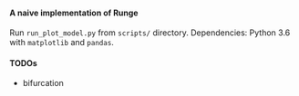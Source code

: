 #### A naive implementation of Runge

Run `run_plot_model.py` from `scripts/` directory.
Dependencies: Python 3.6 with `matplotlib` and `pandas`.

#### TODOs
  + bifurcation